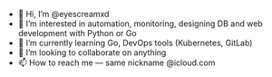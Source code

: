 - 👋 Hi, I’m @eyescreamxd
- 👀 I’m interested in automation, monitoring, designing DB and web development with Python or Go
- 🌱 I’m currently learning Go, DevOps tools (Kubernetes, GitLab)
- 💞️ I’m looking to collaborate on anything
- 📫 How to reach me — same nickname @icloud.com

<!---
eyescreamxd/eyescreamxd is a ✨ special ✨ repository because its `README.md` (this file) appears on your GitHub profile.
You can click the Preview link to take a look at your changes.
--->
